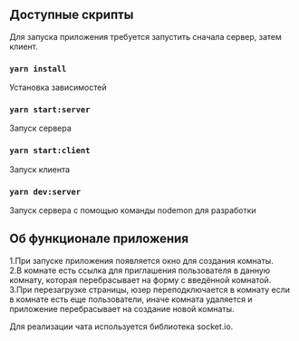 ## Доступные скрипты

Для запуска приложения требуется запустить сначала сервер, затем клиент.

### `yarn install`

Установка зависимостей

### `yarn start:server`

Запуск сервера

### `yarn start:client`

Запуск клиента

### `yarn dev:server`

Запуск сервера с помощью команды nodemon для разработки

## Об функционале приложения

1.При запуске приложения появляется окно для создания комнаты.<br>2.В комнате есть ссылка для приглашения пользователя в данную комнату, которая перебрасывает на форму с введённой комнатой.<br>3.При перезагрузке страницы, юзер переподключается в комнату если в комнате есть еще пользователи, иначе комната удаляется и приложение перебрасывает на создание новой комнаты.

Для реализации чата используется библиотека socket.io.
